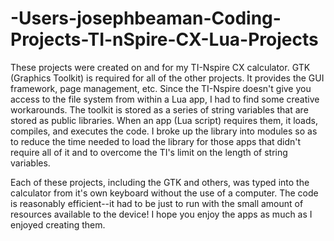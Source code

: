 # -Users-josephbeaman-Coding-Projects-TI-nSpire-CX-Lua-Projects
These projects were created on and for my TI-Nspire CX calculator.  GTK (Graphics Toolkit) is required for all of the other projects.  It provides the GUI framework, page management,
etc.  Since the TI-Nspire doesn't give you access to the file system from within a Lua app, I had to find some creative workarounds.  The toolkit is stored as a series of string 
variables that are stored as public libraries.  When an app (Lua script) requires them, it loads, compiles, and executes the code.  I broke up the library into modules so as to
reduce the time needed to load the library for those apps that didn't require all of it and to overcome the TI's limit on the length of string variables.

Each of these projects, including the GTK and others, was typed into the calculator from it's own keyboard without the use of a computer.  The code is reasonably efficient--it had
to be just to run with the small amount of resources available to the device!  I hope you enjoy the apps as much as I enjoyed creating them.
